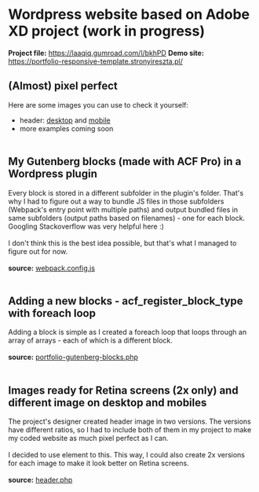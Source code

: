 # Wordpress website based on Adobe XD project (work in progress)

**Project file:** https://laaqiq.gumroad.com/l/bkhPD
**Demo site:** https://portfolio-responsive-template.stronyireszta.pl/

## (Almost) pixel perfect
Here are some images you can use to check it yourself:
- header: [desktop](https://portfolio-responsive-template.stronyireszta.pl/prtscr/header-desktop.png) and [mobile](https://portfolio-responsive-template.stronyireszta.pl/prtscr/header-mobile.png)
- more examples coming soon
<br><br>


## My Gutenberg blocks (made with ACF Pro) in a Wordpress plugin
Every block is stored in a different subfolder in the plugin's folder. That's why I had to figure out a way to bundle JS files in those subfolders (Webpack's entry point with multiple paths) and output bundled files in same subfolders (output paths based on filenames) - one for each block.
Googling Stackoverflow was very helpful here :)
<br><br>
I don't think this is the best idea possible, but that's what I managed to figure out for now.
<br><br>**source:** [webpack.config.js](https://github.com/mkrawczykowski/portfolio-responsive-template/blob/master/plugins/portfolio-gutenberg-blocks/webpack.config.js#L9)
<br><br>


## Adding a new blocks - acf_register_block_type with foreach loop
Adding a block is simple as I created a foreach loop that loops through an array of arrays - each of which is a different block.
<br><br>**source:** [portfolio-gutenberg-blocks.php](https://github.com/mkrawczykowski/portfolio-responsive-template/blob/master/plugins/portfolio-gutenberg-blocks/portfolio-gutenberg-blocks.php#L17)
<br><br>

## Images ready for Retina screens (2x only) and different image on desktop and mobiles
The project's designer created header image in two versions. The versions have different ratios, so I had to include both of them in my project to make my coded website as much pixel perfect as I can.
<br><br>
I decided to use <picture> element to this. This way, I could also create 2x versions for each image to make it look better on Retina screens.
<br><br>**source:** [header.php](https://github.com/mkrawczykowski/portfolio-responsive-template/blob/master/themes/portfolio-responsive-template/header.php#L51)
<br><br>
